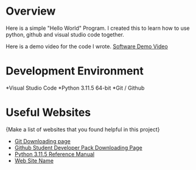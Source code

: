 # Overview

Here is a simple "Hello World" Program. I created this to learn how to use python, github and visual studio code together.

Here is a demo video for the code I wrote.
[Software Demo Video](https://www.youtube.com/watch?v=KoZLbp5rKJY&ab_channel=obemegargel)

# Development Environment
*Visual Studio Code
*Python 3.11.5 64-bit
*Git / Github

# Useful Websites

{Make a list of websites that you found helpful in this project}
* [Git Downloading page](https://git-scm.com/download/win)
* [Github Student Developer Pack Downloading Page](https://education.github.com/pack)
* [Python 3.11.5 Reference Manual](https://docs.python.org/3/)
* [Web Site Name](http://url.link.goes.here)
